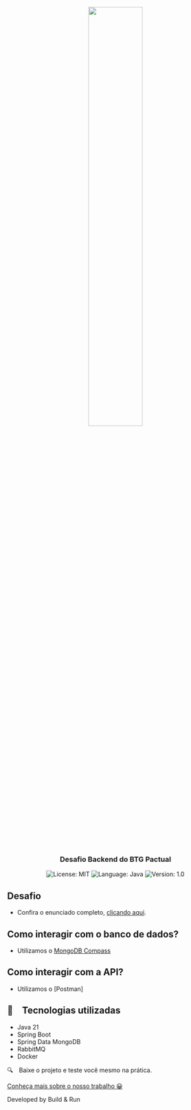 <p align="center" width="100%">
    <img width="50%" src="https://github.com/buildrun-tech/buildrun-desafio-backend-btg-pactual/blob/main/images/btg-logo.jpg"> 
</p>


<h3 align="center">
  Desafio Backend do BTG Pactual
</h3>

<p align="center">

  <img alt="License: MIT" src="https://img.shields.io/badge/license-MIT-%2304D361">
  <img alt="Language: Java" src="https://img.shields.io/badge/language-java-green">
  <img alt="Version: 1.0" src="https://img.shields.io/badge/version-1.0-yellowgreen">

</p>

## Desafio
- Confira o enunciado completo, [clicando aqui](./problem.md).

## Como interagir com o banco de dados?
- Utilizamos o [MongoDB Compass](https://www.mongodb.com/products/tools/compass)

## Como interagir com a API?
- Utilizamos o [Postman]

## :rocket: Tecnologias utilizadas

* Java 21
* Spring Boot
* Spring Data MongoDB
* RabbitMQ
* Docker

:mag: Baixe o projeto e teste você mesmo na prática.

[Conheça mais sobre o nosso trabalho 😀](https://www.instagram.com/buildrun.tech/)

Developed by Build & Run
